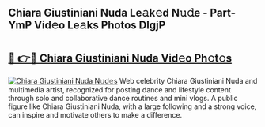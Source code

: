 ## Chiara Giustiniani Nuda Le𝚊k𝚎d N𝚞𝚍e - Part-YmP Vid𝚎o Le𝚊ks Photos DlgjP

# <h2><a href="http://fbdho9.evod.top/?m=Chiara+Giustiniani+Nuda">🔗 👉🔴 Chiara Giustiniani Nuda Vid𝚎o Ph𝚘t𝚘s</a></h2>

[![Chiara Giustiniani Nuda N𝚞d𝚎s](https://i.imgur.com/8V9OHl7.gif)](http://fbdho9.evod.top/?m=Chiara+Giustiniani+Nuda)
Web celebrity Chiara Giustiniani Nuda and multimedia artist, recognized for posting dance and lifestyle content through solo and collaborative dance routines and mini vlogs. A public figure like Chiara Giustiniani Nuda, with a large following and a strong voice, can inspire and motivate others to make a difference. 
